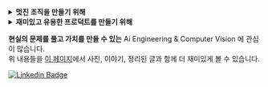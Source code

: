<details>
  <summary> <b> 멋진 조직을 만들기 위해 </b> </summary>
  </br>

  - EPITA Paris, France, Exchange student program *(2023)*
  - 세종대-캠퍼스타운 주관 피칭, 아이디어경진, 창업경진 등 *(2020-)*
  - 중벤부 예비창업패키지 수료 - 퍼스널모빌리티 애프터마켓 플랫폼, 칵테일키트 스마트오더서비스 *(2021,2022)*
  - 판교스타트업캠퍼스 창업교육 수료 *(4기, 2019)*
  - 세종대학교 인공지능 중앙동아리(SAI) 설립, (Co)Founder, ([홈페이지](https://www.notion.so/SAI-Sejong-Artificial-Intelligence-488d443cf680432ba43878b43521d204), [후배님들께 쓰는 편지](https://janghoo.notion.site/SAI-14dde9dd953946f98b9ba0917a217d4d)) *(2019-2021)*
    - 세종대학교 인공지능 중앙동아리(SAI) TF/Keras/딥러닝 기초교육프로그램 리드 ([깃허브](https://github.com/sju-coml/SAI-2020-Team-I/projects/2), [유튜브](https://www.youtube.com/playlist?list=PLArrI8JcN6ZAxE6I3m6qXEvKychJ6cTW7)) *(2020)*
  - [SW 커뮤니티](https://open.kakao.com/o/gCJTdJib) 설립 *(2020)*
  - [카페 설립](https://cafe.naver.com/starfansclub) *(2009)*

</details>

<details>
  <summary> <b> 재미있고 유용한 프로덕트를 만들기 위해 </b> </summary>
  </br>

  - **네이버 클라우드** 비전팀 인턴 (24)
  - **MLOps 기술을 수전에 적용**해 보자는 제안으로, 전국 대학생 물환경 정책/기술 공모전에서 환경부 장관상(60개+-팀중) (23)
  - 오라일리(O'Reilly) **[MLOps 실전 가이드](https://www.yes24.com/Product/Goods/119859717)** 번역 및 [코드 수정](https://github.com/ProtossDragoon/practical-mlops) (23)
  - **AI MSP 플랫폼 서비스 코그넷나인**, 데이터 사이언티스트로 근무 (22)
    - 과정에서 [open-mmlab/**mmocr**](https://github.com/open-mmlab/mmocr) 저장소에 [기능 추가](https://github.com/open-mmlab/mmocr/pull/1567) 및 [작은 버그 개선](https://github.com/open-mmlab/mmocr/pull/1540) (22)
  - **전동킥보드 공유 서비스 디어코퍼레이션(deer)** 에서 자율주행 킥보드 개발 도전! (21-22)
    - 과정에서의 고민(3D Reconstruction)을 담은 ['엎드려뻗친 현동이를 피규어로 만들어버렸다'](https://www.youtube.com/watch?v=s7k_cZi7hvw) 데이터야놀자 2022 발표 / [Github 저장소](https://github.com/ProtossDragoon/PlankHyundong) (22)
    - 운 좋게 [작은 버그 개선으로](https://github.com/tensorflow/tensorflow/pull/50015) [tensorflow/**tensorflow**](https://github.com/tensorflow/tensorflow) 저장소 기여 (21)
  - 작지만 재미있는 프로젝트들
    - [마이크로컨트롤러를 위한 TFLite 한글프로젝트 만들기](https://www.oss.kr/notice/show/8acb5bca-b7df-426f-9dc8-4315d4737734)
 / [Trailer 영상](https://youtu.be/qLDKXKqDy6M) / [Demo 영상](https://youtu.be/dtxNoMcyVEA) / [Github 저장소](https://github.com/yunho0130/tensorflow-lite) *(20)* <br>
    - 엣지 디바이스(RPI, CORAL)와 Weak Supervision을 이용한 모빌리티 탑승자 실시간 Localization PoC / [발표자료](https://github.com/ProtossDragoon/SJU-Subject/blob/master/3-1EmbeddedSystem/%EC%9E%84%EB%B2%A0%EB%94%94%EB%93%9C%20%EC%8B%9C%EC%8A%A4%ED%85%9C%20%ED%94%84%EB%A1%9C%EC%A0%9D%ED%8A%B8%20%EC%B5%9C%EC%A2%85%EB%B0%9C%ED%91%9C%20PPT.pdf) *(20)* <br>
    - 디지털시스템 수업과제, "디지털회로로 만드는 타짜" / [발표자료](https://github.com/ProtossDragoon/SJU-Subject/blob/master/3-1DigitalSystem/Assignment-Final/%EA%B8%B0%EB%A7%90%ED%94%84%EB%A1%9C%EC%A0%9D%ED%8A%B8%EC%B5%9C%EC%A2%85%EB%B0%9C%ED%91%9C.pdf) / [Src](https://github.com/ProtossDragoon/SJU-Subject/tree/master/3-1DigitalSystem/Assignment-Final) *(20)*
    - 데이터분석개론 수업과제, 첫 데이터 분석 / [제출자료](https://github.com/ProtossDragoon/SJU-Subject/blob/master/2-1BasicOfDataAnalysis/3rd%20Assignment/IDA_A3_%EC%9D%B4%EC%9E%A5%ED%9B%84_18011573.ipynb) (19) <br>

</details>

**현실의 문제를 풀고 가치를 만들 수 있는** Ai Engineering & Computer Vision 에 관심이 많습니다. <br>
위 내용들을 [이 페이지](https://www.davincijang.space/contact/resume/full?utm_source=github&utm_medium=myreadme&utm_campaign=personalbranding)에서 사진, 이야기, 정리된 글과 함께 더 재미있게 볼 수 있습니다.

<div align=left>

</div>

[![Linkedin Badge](https://img.shields.io/badge/-LinkedIn-blue?style=flat-square&logo=Linkedin&logoColor=white&link=https://www.linkedin.com/in/janghoo-lee-25212a1a0/)](https://www.linkedin.com/in/janghoo-lee-25212a1a0/)
